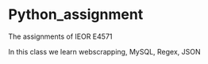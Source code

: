 # Python_assignment

The assignments of IEOR E4571

In this class we learn webscrapping, MySQL, Regex, JSON
